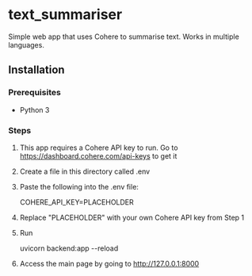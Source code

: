 # text_summariser

Simple web app that uses Cohere to summarise text.
Works in multiple languages.

## Installation

### Prerequisites

- Python 3

### Steps

1. This app requires a Cohere API key to run.
Go to https://dashboard.cohere.com/api-keys to get it

2. Create a file in this directory called .env

3. Paste the following into the .env file:

    COHERE_API_KEY=PLACEHOLDER

4. Replace "PLACEHOLDER" with your own Cohere API key from Step 1

5. Run

    uvicorn backend:app --reload

6. Access the main page by going to http://127.0.0.1:8000